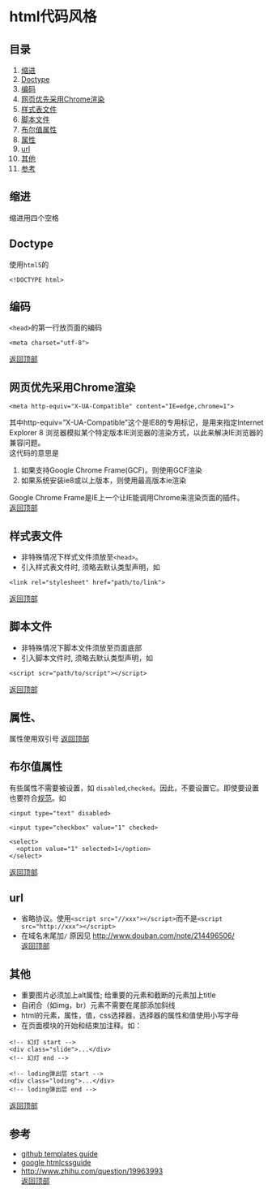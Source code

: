 # html代码风格
## <a name='TOC'>目录</a>
1. [缩进](#indent)
1. [Doctype](#doctype)
1. [编码](#charset)
1. [网页优先采用Chrome渲染](#chrome)
1. [样式表文件](#css)
1. [脚本文件](#js)
1. [布尔值属性](#bool-attr)
1. [属性](#attr)
1. [url](#url)
1. [其他](#other)
1. [参考](#reference)

## <a name='indent'>缩进</a>
缩进用四个空格

## <a name='doctype'>Doctype</a>
使用`html5`的
```
<!DOCTYPE html>
```

## <a name='charset'>编码</a>
`<head>`的第一行放页面的编码
```
<meta charset="utf-8">
```
[返回顶部](#TOC)

## <a name='chrome'>网页优先采用Chrome渲染</a>
```
<meta http-equiv="X-UA-Compatible" content="IE=edge,chrome=1">
```
其中http-equiv=”X-UA-Compatible”这个是IE8的专用标记，是用来指定Internet Explorer 8 浏览器模拟某个特定版本IE浏览器的渲染方式，以此来解决IE浏览器的兼容问题。    
这代码的意思是
1. 如果支持Google Chrome Frame(GCF)。则使用GCF渲染
1. 如果系统安装ie8或以上版本，则使用最高版本ie渲染

Google Chrome Frame是IE上一个让IE能调用Chrome来渲染页面的插件。    
[返回顶部](#TOC)

## <a name='css'>样式表文件</a>
* 非特殊情况下样式文件须放至`<head>`。
* 引入样式表文件时, 须略去默认类型声明，如
```
<link rel="stylesheet" href="path/to/link">
```
[返回顶部](#TOC)

## <a name='js'>脚本文件</a>
* 非特殊情况下脚本文件须放至页面底部
* 引入脚本文件时, 须略去默认类型声明，如
```
<script scr="path/to/script"></script>
```
[返回顶部](#TOC)

## <a name='attr'>属性</a>、
属性使用双引号
[返回顶部](#TOC)

## <a name='bool-attr'>布尔值属性</a>
有些属性不需要被设置，如 `disabled`,`checked`。因此，不要设置它。即使要设置也要符合[规范](http://www.whatwg.org/specs/web-apps/current-work/multipage/common-microsyntaxes.html#boolean-attributes)。如

```
<input type="text" disabled>

<input type="checkbox" value="1" checked>

<select>
  <option value="1" selected>1</option>
</select>
```
[返回顶部](#TOC)

## <a name='url'>url</a>
* 省略协议。使用`<script src="//xxx"></script>`而不是`<script src="http://xxx"></script>`
* 在域名末尾加`/` 原因见 http://www.douban.com/note/214496506/    
[返回顶部](#TOC)

## <a name='other'>其他</a>
* 重要图片必须加上alt属性; 给重要的元素和截断的元素加上title
* 自闭合（如img，br）元素不需要在尾部添加斜线
* html的元素，属性，值，css选择器，选择器的属性和值使用小写字母
* 在页面模块的开始和结束加注释。如：
```
<!-- 幻灯 start -->
<div class="slide">...</div>
<!-- 幻灯 end -->

<!-- loding弹出层 start -->
<div class="loding">...</div>
<!-- loding弹出层 end -->

```
[返回顶部](#TOC)

## <a name='reference'>参考</a>
* [github templates guide](https://github.com/styleguide/templates)
* [google htmlcssguide](http://google-styleguide.googlecode.com/svn/trunk/htmlcssguide.xml)
* http://www.zhihu.com/question/19963993    
[返回顶部](#TOC)
